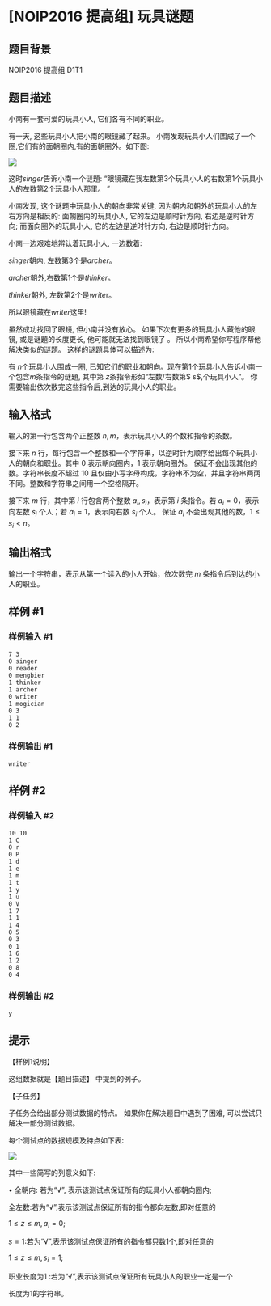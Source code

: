 # [NOIP2016 提高组] 玩具谜题

## 题目背景

NOIP2016 提高组 D1T1

## 题目描述

小南有一套可爱的玩具小人, 它们各有不同的职业。

有一天, 这些玩具小人把小南的眼镜藏了起来。 小南发现玩具小人们围成了一个圈,它们有的面朝圈内,有的面朝圈外。如下图:

![](https://cdn.luogu.com.cn/upload/image_hosting/0u7em9pi.png) 

这时$singer$告诉小南一个谜題: “眼镜藏在我左数第3个玩具小人的右数第$1$个玩具小人的左数第$2$个玩具小人那里。 ”

小南发现, 这个谜题中玩具小人的朝向非常关键, 因为朝内和朝外的玩具小人的左右方向是相反的: 面朝圈内的玩具小人, 它的左边是顺时针方向, 右边是逆时针方向; 而面向圈外的玩具小人, 它的左边是逆时针方向, 右边是顺时针方向。

小南一边艰难地辨认着玩具小人, 一边数着:

$singer$朝内, 左数第$3$个是$archer$。

$archer$朝外,右数第$1$个是$thinker$。

$thinker$朝外, 左数第$2$个是$write$r。

所以眼镜藏在$writer$这里!

虽然成功找回了眼镜, 但小南并没有放心。 如果下次有更多的玩具小人藏他的眼镜, 或是谜題的长度更长, 他可能就无法找到眼镜了 。 所以小南希望你写程序帮他解决类似的谜題。 这样的谜題具体可以描述为:

有 $n$个玩具小人围成一圈, 已知它们的职业和朝向。现在第$1$个玩具小人告诉小南一个包含$m$条指令的谜題, 其中第 $z$条指令形如“左数/右数第$ s$,个玩具小人”。 你需要输出依次数完这些指令后,到达的玩具小人的职业。

## 输入格式

输入的第一行包含两个正整数 $n,m$，表示玩具小人的个数和指令的条数。

接下来 $n$ 行，每行包含一个整数和一个字符串，以逆时针为顺序给出每个玩具小人的朝向和职业。其中 $0$ 表示朝向圈内，$1$ 表示朝向圈外。 保证不会出现其他的数。字符串长度不超过 $10$ 且仅由小写字母构成，字符串不为空，并且字符串两两不同。整数和字符串之间用一个空格隔开。

接下来 $m$ 行，其中第 $i$ 行包含两个整数 $a_i,s_i$，表示第 $i$ 条指令。若 $a_i=0$，表示向左数 $s_i$ 个人；若 $a_i=1$，表示向右数 $s_i$ 个人。 保证 $a_i$ 不会出现其他的数，$1 \le s_i < n$。

## 输出格式

输出一个字符串，表示从第一个读入的小人开始，依次数完 $m$ 条指令后到达的小人的职业。

## 样例 #1

### 样例输入 #1

```
7 3
0 singer
0 reader
0 mengbier 
1 thinker
1 archer
0 writer
1 mogician 
0 3
1 1
0 2
```

### 样例输出 #1

```
writer
```

## 样例 #2

### 样例输入 #2

```
10 10
1 C
0 r
0 P
1 d
1 e
1 m
1 t
1 y
1 u
0 V
1 7
1 1
1 4
0 5
0 3
0 1
1 6
1 2
0 8
0 4
```

### 样例输出 #2

```
y
```

## 提示

【样例1说明】

这组数据就是【题目描述】 中提到的例子。


【子任务】

子任务会给出部分测试数据的特点。 如果你在解决题目中遇到了困难, 可以尝试只解决一部分测试数据。

每个测试点的数据规模及特点如下表:

 ![](https://cdn.luogu.com.cn/upload/pic/3439.png) 

其中一些简写的列意义如下:

• 全朝内: 若为“√”, 表示该测试点保证所有的玩具小人都朝向圈内;

全左数:若为“√”,表示该测试点保证所有的指令都向左数,即对任意的

$1≤z≤m, a_i=0$;

$s= 1$:若为“√”,表示该测试点保证所有的指令都只数1个,即对任意的

$1≤z≤m,s_i=1$;

职业长度为$1$ :若为“√”,表示该测试点保证所有玩具小人的职业一定是一个

长度为$1$的字符串。